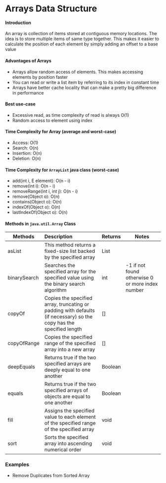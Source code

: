 # Arrays Data Structure

#### Introduction
An array is collection of items stored at contiguous memory locations. 
The idea is to store multiple items of same type together. 
This makes it easier to calculate the position of each element by simply adding an offset to a base value

#### Advantages of Arrays
- Arrays allow random access of elements. This makes accessing elements by position faster
- You can read or write a list item by referring to its index in constant time
- Arrays have better cache locality that can make a pretty big difference in performance

#### Best use-case
- Excessive read, as time complexity of read is always O(1)
- Random access to element using index

#### Time Complexity for Array (average and worst-case)
- Access: O(1)
- Search: O(n)
- Insertion: O(n)
- Deletion: O(n)

#### Time Complexity for `ArrayList` java class (worst-case)
- add(int i, E element): O(n - i)
- remove(int i): O(n - i)
- removeRange(int i, int j): O(n - i)
- remove(Object o): O(n)
- contains(Object o): O(n)
- indexOf(Object o): O(n)
- lastIndexOf(Object o): O(n)

#### Methods in `java.util.Array` Class
| Methods | Description | Returns | Notes | 
| ------- | :----------- | ------- | ---- |
| asList | This method returns a fixed-size list backed by the specified array | List |
| binarySearch | Searches the specified array for the specified value using the binary search algorithm | int | -1 if not found otherwise 0 or more index number
| copyOf | Copies the specified array, truncating or padding with defaults (if necessary) so the copy has the specified length | [] |
| copyOfRange | Copies the specified range of the specified array into a new array | [] | 
| deepEquals | Returns true if the two specified arrays are deeply equal to one another | Boolean | 
| equals | Returns true if the two specified arrays of objects are equal to one another | Boolean |
| fill | Assigns the specified value to each element of the specified range of the specified array | void | 
| sort | Sorts the specified array into ascending numerical order | void   


### Examples
- Remove Duplicates from Sorted Array